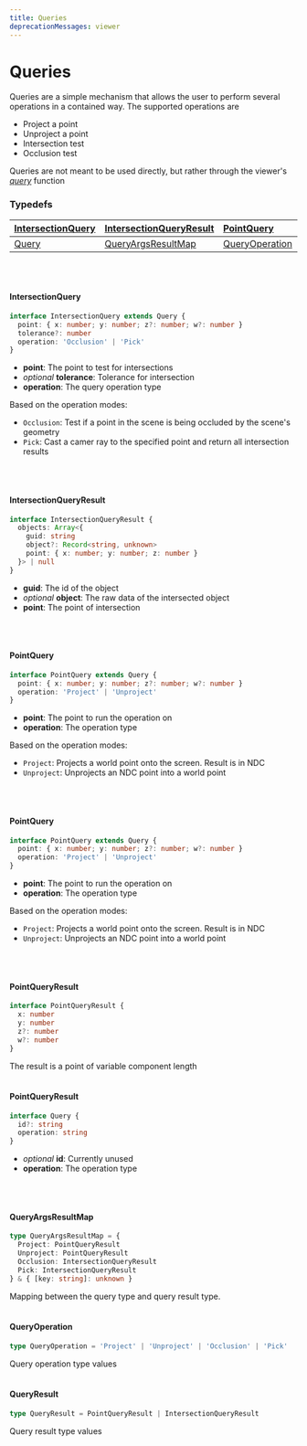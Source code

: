 ```yaml
---
title: Queries
deprecationMessages: viewer
---
```


<Banner />

# Queries
Queries are a simple mechanism that allows the user to perform several operations in a contained way. The supported operations are 
- Project a point
- Unproject a point
- Intersection test
- Occlusion test

Queries are not meant to be used directly, but rather through the viewer's [_query_](/viewer/viewer-api.md#query) function


### <h3>Typedefs</h3>

| [IntersectionQuery](/viewer/queries-api.md#intersectionquery) | [IntersectionQueryResult](/viewer/queries-api.md#intersectionqueryresult)  | [PointQuery](/viewer/queries-api.md#pointquery) | [PointQueryResult](/viewer/queries-api.md#pointqueryresult)  |
| :------------------------------------------------------------- | :------------------------------------------------------------------- | :------------------------------------------------- | :----------------------------------------------------- |
| [Query](/viewer/queries-api.md#query) | [QueryArgsResultMap](/viewer/queries-api.md#queryargsresultmap)   | [QueryOperation](/viewer/queries-api.md#queryoperation) | [QueryResult](/viewer/queries-api.md#queryresult)             

<br>
<br>

#### <b>IntersectionQuery</b>

```ts
interface IntersectionQuery extends Query {
  point: { x: number; y: number; z?: number; w?: number }
  tolerance?: number
  operation: 'Occlusion' | 'Pick'
}
```
- **point**: The point to test for intersections
- _optional_ **tolerance**: Tolerance for intersection
- **operation**: The query operation type

Based on the operation modes:
- `Occlusion`: Test if a point in the scene is being occluded by the scene's geometry
- `Pick`: Cast a camer ray to the specified point and return all intersection results
<br>
<br>

#### <b>IntersectionQueryResult</b>

```ts
interface IntersectionQueryResult {
  objects: Array<{
    guid: string
    object?: Record<string, unknown>
    point: { x: number; y: number; z: number }
  }> | null
}
```
- **guid**: The id of the object
- _optional_ **object**: The raw data of the intersected object
- **point**: The point of intersection
<br>
<br>

#### <b>PointQuery</b>

```ts
interface PointQuery extends Query {
  point: { x: number; y: number; z?: number; w?: number }
  operation: 'Project' | 'Unproject'
}
```
- **point**: The point to run the operation on
- **operation**: The operation type

Based on the operation modes:
- `Project`: Projects a world point onto the screen. Result is in NDC
- `Unproject`: Unprojects an NDC point into a world point
<br>
<br>

#### <b>PointQuery</b>

```ts
interface PointQuery extends Query {
  point: { x: number; y: number; z?: number; w?: number }
  operation: 'Project' | 'Unproject'
}
```
- **point**: The point to run the operation on
- **operation**: The operation type

Based on the operation modes:
- `Project`: Projects a world point onto the screen. Result is in NDC
- `Unproject`: Unprojects an NDC point into a world point
<br>
<br>

#### <b>PointQueryResult</b>

```ts
interface PointQueryResult {
  x: number
  y: number
  z?: number
  w?: number
}
```
The result is a point of variable component length
<br>
<br>

#### <b>PointQueryResult</b>

```ts
interface Query {
  id?: string 
  operation: string
}
```
- _optional_ **id**: Currently unused
- **operation**: The operation type
<br>
<br>

#### <b>QueryArgsResultMap</b>

```ts
type QueryArgsResultMap = {
  Project: PointQueryResult
  Unproject: PointQueryResult
  Occlusion: IntersectionQueryResult
  Pick: IntersectionQueryResult
} & { [key: string]: unknown }
```
Mapping between the query type and query result type.
<br>
<br>

#### <b>QueryOperation</b>

```ts
type QueryOperation = 'Project' | 'Unproject' | 'Occlusion' | 'Pick'
```
Query operation type values
<br>
<br>

#### <b>QueryResult</b>

```ts
type QueryResult = PointQueryResult | IntersectionQueryResult
```
Query result type values